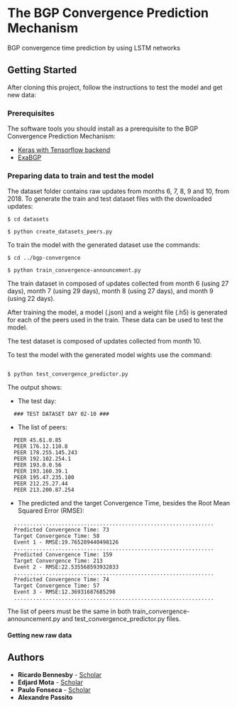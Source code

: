 # The BGP Convergence Prediction Mechanism
BGP convergence time prediction by using LSTM networks 

## Getting Started

After cloning this project, follow the instructions to test the model and get new data: 

### Prerequisites

The software tools you should install as a prerequisite to the BGP Convergence Prediction Mechanism:

* [Keras with Tensorflow backend](https://www.pyimagesearch.com/2016/11/14/installing-keras-with-tensorflow-backend/)
* [ExaBGP](https://github.com/Exa-Networks/exabgp)

### Preparing data to train and test the model

The dataset folder contains raw updates from months 6, 7, 8, 9 and 10, from 2018. 
To generate the train and test dataset files with the downloaded updates:

```console
$ cd datasets

$ python create_datasets_peers.py
```

To train the model with the generated dataset use the commands:

```console
$ cd ../bgp-convergence

$ python train_convergence-announcement.py 
```
The train dataset in composed of updates collected from month 6 (using 27 days), month 7 (using 29 days), month 8 (using 27 days), and month 9 (using 22 days). 

After training the model, a model (.json) and a weight file (.h5) is generated for each of the peers used in the train. These data can be used to test the model.

The test dataset is composed of updates collected from month 10.

To test the model with the generated model wights use the command:

```console

$ python test_convergence_predictor.py 
```
The output shows:
* The test day:
```
  ### TEST DATASET DAY 02-10 ### 
```
* The list of peers:
```
  PEER 45.61.0.85
  PEER 176.12.110.8
  PEER 178.255.145.243
  PEER 192.102.254.1
  PEER 193.0.0.56
  PEER 193.160.39.1
  PEER 195.47.235.100
  PEER 212.25.27.44
  PEER 213.200.87.254
```

* The predicted and the target Convergence Time, besides the Root Mean Squared Error (RMSE): 
```
  ...............................................................
  Predicted Convergence Time: 73
  Target Convergence Time: 58
  Event 1 - RMSE:19.765289440498126
  ...............................................................
  Predicted Convergence Time: 159
  Target Convergence Time: 213
  Event 2 - RMSE:22.535568593932833
  ...............................................................
  Predicted Convergence Time: 74
  Target Convergence Time: 57
  Event 3 - RMSE:12.36931687685298
  ...............................................................
```
The list of peers must be the same in both train_convergence-announcement.py and test_convergence_predictor.py files.

#### Getting new raw data



## Authors

* **Ricardo Bennesby** - [Scholar](https://scholar.google.com.br/citations?user=WZtAvu8AAAAJ&hl=pt-BR/)
* **Edjard Mota** - [Scholar](https://scholar.google.com.br/citations?user=7WhE5ucAAAAJ&hl=pt-BR)
* **Paulo Fonseca** - [Scholar](https://scholar.google.com.br/citations?user=e-w1zY4AAAAJ&hl=pt-BR)
* **Alexandre Passito** 

